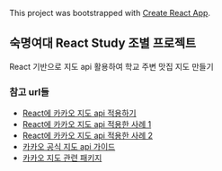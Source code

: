 This project was bootstrapped with [Create React App](https://github.com/facebook/create-react-app).

## 숙명여대 React Study 조별 프로젝트 ##

React 기반으로 지도 api 활용하여 학교 주변 맛집 지도 만들기

### 참고 url들 ###
- [React에 카카오 지도 api 적용하기](https://webruden.tistory.com/174)
- [React에 카카오 지도 api 적용한 사례 1](https://velog.io/@bearsjelly/React-kakao-%EC%A7%80%EB%8F%84-%EB%9D%84%EC%9A%B0%EA%B8%B0-2-%EC%95%B1%ED%82%A4%EB%A5%BC-%EC%9D%B4%EC%9A%A9%ED%95%B4-%EC%A7%80%EB%8F%84-%EB%9D%84%EC%9A%B0%EA%B8%B0)
- [React에 카카오 지도 api 적용한 사례 2](https://znznzn.tistory.com/47)
- [카카오 공식 지도 api 가이드](https://apis.map.kakao.com/web/sample/basicMap/)
- [카카오 지도 관련 패키지](https://musma.github.io/2019/05/17/react-kakao-maps.html)
